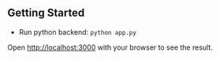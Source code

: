 
## Getting Started

- Run python backend: `python app.py`

Open [http://localhost:3000](http://localhost:3000) with your browser to see the result.


